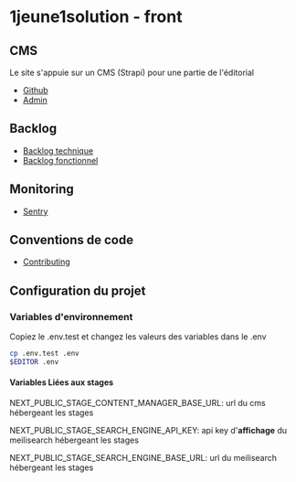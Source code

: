 1jeune1solution - front
===

## CMS
Le site s'appuie sur un CMS (Strapi) pour une partie de l'éditorial
* [Github](https://github.com/DNUM-SocialGouv/1j1s-cms)
* [Admin](https://1j1s-cms.osc-fr1.scalingo.io/admin)

## Backlog
* [Backlog technique](https://github.com/DNUM-SocialGouv/1j1s-front/projects/1)
* [Backlog fonctionnel](https://jira.sg.social.gouv.fr/secure/RapidBoard.jspa?rapidView=255&projectKey=UNJ1S)


## Monitoring
* [Sentry](https://sentry.fabrique.social.gouv.fr/organizations/incubateur/)

## Conventions de code
* [Contributing](./CONTRIBUTING.md)

## Configuration du projet
### Variables d'environnement

Copiez le .env.test et changez les valeurs des variables dans le .env

```bash
cp .env.test .env
$EDITOR .env
```

#### Variables Liées aux stages

NEXT_PUBLIC_STAGE_CONTENT_MANAGER_BASE_URL: url du cms hébergeant les stages

NEXT_PUBLIC_STAGE_SEARCH_ENGINE_API_KEY: api key d'**affichage** du meilisearch hébergeant les stages

NEXT_PUBLIC_STAGE_SEARCH_ENGINE_BASE_URL: url du meilisearch hébergeant les stages
